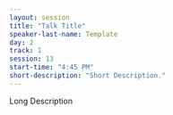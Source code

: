 ```yaml
---
layout: session
title: "Talk Title"
speaker-last-name: Template
day: 2
track: 1
session: 13
start-time: "4:45 PM"
short-description: "Short Description."
---
```


Long Description